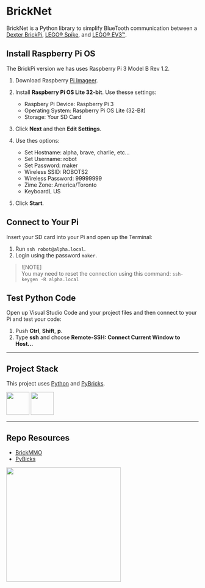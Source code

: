 # BrickNet

BrickNet is a Python library to simplify BlueTooth communication between a [Dexter BrickPi](https://www.dexterindustries.com/brickpi/), [LEGO&reg; Spike](https://www.lego.com/en-ca/product/lego-education-spike-prime-set-45678), and [LEGO&reg; EV3&trade;](https://www.lego.com/en-ca/product/lego-mindstorms-ev3-31313). 

## Install Raspberry Pi OS

The BrickPi version we has uses Raspberry Pi 3 Model B Rev 1.2. 

1. Download Raspberry [Pi Imageer](https://www.raspberrypi.com/software/).
2. Install **Raspberry Pi OS Lite 32-bit**. Use thesse settings:

    - Raspbery Pi Device: Raspberry Pi 3
    - Operating System: Raspberry Pi OS Lite (32-Bit)
    - Storage: Your SD Card
  
3. Click **Next** and then **Edit Settings**.
4. Use thes options:

    - Set Hostname: alpha, brave, charlie, etc...
    - Set Username: robot
    - Set Password: maker
    - Wireless SSID: ROBOTS2
    - Wireless Password: 99999999
    - Zime Zone: America/Toronto
    - KeyboardL US

5. Click **Start**.

## Connect to Your Pi

Insert your SD card into your Pi and open up the Terminal:

1. Run `ssh robot@alpha.local`.
2. Login using the password `maker`.

> ![NOTE]  
> You may need to reset the connection using this command:
> `ssh-keygen -R alpha.local`

## Test Python Code

Open up Visual Studio Code and your project files and then connect to your Pi and test your code:

1. Push **Ctrl**, **Shift**, **p**.
2. Type **ssh** and choose **Remote-SSH: Connect Current Window to Host...**

---

## Project Stack

This project uses [Python](https://www.python.org/) and [PyBricks](https://pybricks.com/).

<img src="https://console.codeadam.ca/api/image/python" width="60"> <img src="https://console.codeadam.ca/api/image/pybricks" width="60"> 

---

## Repo Resources

- [BrickMMO](https://www.brickmmo.com/)
- [PyBicks](https://pybricks.com/)

<a href="https://brickmmo.com">
<img src="https://cdn.brickmmo.com/images@1.0.0/brickmmo-logo-coloured-horizontal.png" width="300">
</a>
